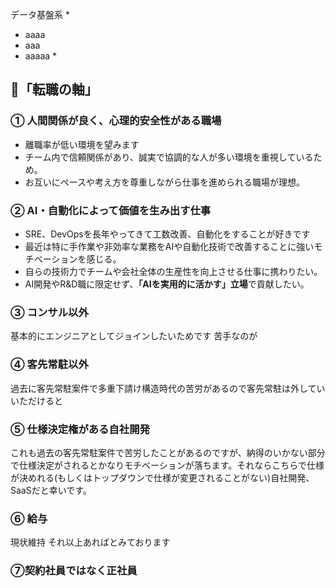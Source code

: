 
データ基盤系
* 
* aaaa
* aaa
* aaaaa
	* 


## 🎯「転職の軸」

### ① 人間関係が良く、心理的安全性がある職場

- 離職率が低い環境を望みます
- チーム内で信頼関係があり、誠実で協調的な人が多い環境を重視しているため。
- お互いにペースや考え方を尊重しながら仕事を進められる職場が理想。

### ② AI・自動化によって価値を生み出す仕事

- SRE、DevOpsを長年やってきて工数改善、自動化をすることが好きです
- 最近は特に手作業や非効率な業務をAIや自動化技術で改善することに強いモチベーションを感じる。    
- 自らの技術力でチームや会社全体の生産性を向上させる仕事に携わりたい。
- AI開発やR&D職に限定せず、**「AIを実用的に活かす」立場**で貢献したい。

### ③ コンサル以外
基本的にエンジニアとしてジョインしたいためです
苦手なのが
### ④ 客先常駐以外
過去に客先常駐案件で多重下請け構造時代の苦労があるので客先常駐は外していいただけると
### ⑤ 仕様決定権がある自社開発

これも過去の客先常駐案件で苦労したことがあるのですが、納得のいかない部分で仕様決定がされるとかなりモチベーションが落ちます。それならこちらで仕様が決めれる(もしくはトップダウンで仕様が変更されることがない)自社開発、SaaSだと幸いです。
### ⑥ 給与

現状維持 それ以上あればとみております

### ⑦契約社員ではなく正社員

